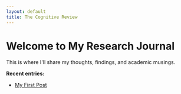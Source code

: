 ```yaml
---
layout: default
title: The Cognitive Review
---
```


# Welcome to My Research Journal

This is where I'll share my thoughts, findings, and academic musings.

**Recent entries:**
- [My First Post](./_posts/2023-10-27-my-first-post.md)
